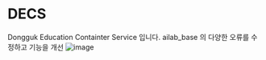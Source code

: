 # DECS
Dongguk Education Containter Service 입니다. ailab_base 의 다양한 오류를 수정하고 기능을 개선
![image](https://github.com/DGU-AILab/DECS/assets/106306092/3e895872-06a4-4cf0-9c75-c3d5866d3081)

